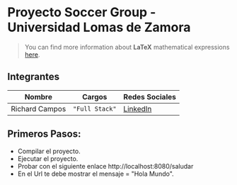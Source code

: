# Proyecto Soccer Group - Universidad Lomas de Zamora

> You can find more information about **LaTeX** mathematical expressions [here](http://meta.math.stackexchange.com/questions/5020/mathjax-basic-tutorial-and-quick-reference).
## Integrantes

|Nombre              |Cargos         | Redes Sociales                                                   |
|--------------------|---------------|------------------------------------------------------------------|
|Richard Campos      |`"Full Stack"` | [LinkedIn](https://www.linkedin.com/in/richard-campos-47123877/) |

## Primeros Pasos:

- Compilar el proyecto.
- Ejecutar el proyecto.
- Probar con el siguiente enlace http://localhost:8080/saludar
- En el Url te debe mostrar el mensaje = "Hola Mundo".